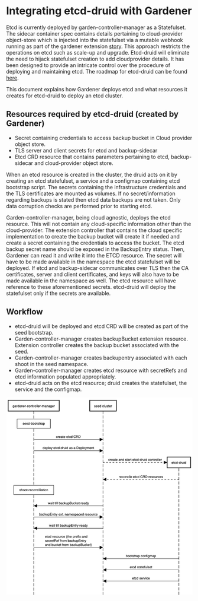 # Integrating etcd-druid with Gardener

Etcd is currently deployed by garden-controller-manager as a Statefulset. The sidecar container spec contains details pertaining to cloud-provider object-store which is injected into the statefulset via a mutable webhook running as part of the gardener extension [story](https://github.com/gardener/gardener/blob/master/docs/extensions/controlplane-webhooks.md#what-needs-to-be-implemented-to-support-a-new-cloud-provider).  This approach restricts the operations on etcd such as scale-up and upgrade. Etcd-druid will eliminate the need to hijack statefulset creation to add cloudprovider details. It has been designed to provide an intricate control over the procedure of deploying and maintaining etcd. The roadmap for etcd-druid can be found [here](https://github.com/gardener/etcd-druid/issues/2). 

This document explains how Gardener deploys etcd and what resources it creates for etcd-druid to deploy an etcd cluster.

## Resources required by etcd-druid (created by Gardener)

* Secret containing credentials to access backup bucket in Cloud provider object store.
* TLS server and client secrets for etcd and backup-sidecar
* Etcd CRD resource that contains parameters pertaining to etcd, backup-sidecar and cloud-provider object store.

When an etcd resource is created in the cluster, the druid acts on it by creating an etcd statefulset, a service and a configmap containing etcd bootstrap script. The secrets containing the infrastructure credentials and the TLS certificates are mounted as volumes. If no secret/information regarding backups is stated then etcd data backups are not taken. Only data corruption checks are performed prior to starting etcd.

Garden-controller-manager, being cloud agnostic, deploys the etcd resource. This will not contain any cloud-specific information other than the cloud-provider. The extension controller that contains the cloud specific implementation to create the backup bucket will create it if needed and create a secret containing the credentials to access the bucket. The etcd backup secret name should be exposed in the BackupEntry status. Then, Gardener can read it and write it into the ETCD resource. The secret will have to be made available in the namespace the etcd statefulset will be deployed. If etcd and backup-sidecar communicates over TLS then the CA certificates, server and client certificates, and keys will also have to be made available in the namespace as well. The etcd resource will have reference to these aforementioned secrets. etcd-druid will deploy the statefulset only if the secrets are available.

## Workflow
* etcd-druid will be deployed and etcd CRD will be created as part of the seed bootstrap.
* Garden-controller-manager creates backupBucket extension resource. Extension controller creates the backup bucket associated with the seed.
* Garden-controller-manager creates backupentry associated with each shoot in the seed namespace. 
* Garden-controller-manager creates etcd resource with secretRefs and etcd information populated appropriately.
* etcd-druid acts on the etcd resource; druid creates the statefulset, the service and the configmap.

![etcd-druid](assets/druid_integration.png)
